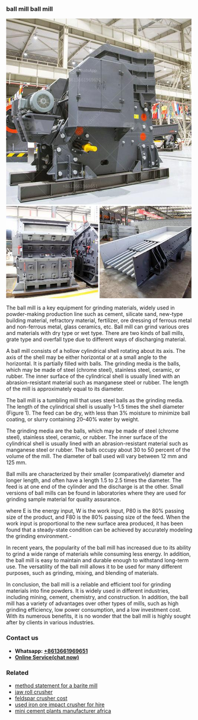 <h3>ball mill ball mill</h3><img src='1708497220.jpg' alt=''><p>The ball mill is a key equipment for grinding materials, widely used in powder-making production line such as cement, silicate sand, new-type building material, refractory material, fertilizer, ore dressing of ferrous metal and non-ferrous metal, glass ceramics, etc. Ball mill can grind various ores and materials with dry type or wet type. There are two kinds of ball mills, grate type and overfall type due to different ways of discharging material.</p><p>A ball mill consists of a hollow cylindrical shell rotating about its axis. The axis of the shell may be either horizontal or at a small angle to the horizontal. It is partially filled with balls. The grinding media is the balls, which may be made of steel (chrome steel), stainless steel, ceramic, or rubber. The inner surface of the cylindrical shell is usually lined with an abrasion-resistant material such as manganese steel or rubber. The length of the mill is approximately equal to its diameter.</p><p>The ball mill is a tumbling mill that uses steel balls as the grinding media. The length of the cylindrical shell is usually 1–1.5 times the shell diameter (Figure 1). The feed can be dry, with less than 3% moisture to minimize ball coating, or slurry containing 20–40% water by weight.</p><p>The grinding media are the balls, which may be made of steel (chrome steel), stainless steel, ceramic, or rubber. The inner surface of the cylindrical shell is usually lined with an abrasion-resistant material such as manganese steel or rubber. The balls occupy about 30 to 50 percent of the volume of the mill. The diameter of ball used will vary between 12 mm and 125 mm.</p><p>Ball mills are characterized by their smaller (comparatively) diameter and longer length, and often have a length 1.5 to 2.5 times the diameter. The feed is at one end of the cylinder and the discharge is at the other. Small versions of ball mills can be found in laboratories where they are used for grinding sample material for quality assurance.</p><p>where E is the energy input, W is the work input, P80 is the 80% passing size of the product, and F80 is the 80% passing size of the feed. When the work input is proportional to the new surface area produced, it has been found that a steady-state condition can be achieved by accurately modeling the grinding environment.-</p><p>In recent years, the popularity of the ball mill has increased due to its ability to grind a wide range of materials while consuming less energy. In addition, the ball mill is easy to maintain and durable enough to withstand long-term use. The versatility of the ball mill allows it to be used for many different purposes, such as grinding, mixing, and blending of materials.</p><p>In conclusion, the ball mill is a reliable and efficient tool for grinding materials into fine powders. It is widely used in different industries, including mining, cement, chemistry, and construction. In addition, the ball mill has a variety of advantages over other types of mills, such as high grinding efficiency, low power consumption, and a low investment cost. With its numerous benefits, it is no wonder that the ball mill is highly sought after by clients in various industries.</p><h3>Contact us</h3><ul><li><strong>Whatsapp:&nbsp;<a href="https://wa.me/8613661969651">+8613661969651</a></strong></li><li><a href="https://swt.shibang-china.com/?git&amp;zhl&amp;ball mill ball mill"><strong>Online Service(chat now)</strong></a></li></ul><h3>Related</h3><ul><li><a href='method statement for a barite mill.md'>method statement for a barite mill</a></li><li><a href='jaw roll crusher.md'>jaw roll crusher</a></li><li><a href='feldspar crusher cost.md'>feldspar crusher cost</a></li><li><a href='used iron ore impact crusher for hire.md'>used iron ore impact crusher for hire</a></li><li><a href='mini cement plants manufacturer africa.md'>mini cement plants manufacturer africa</a></li></ul>